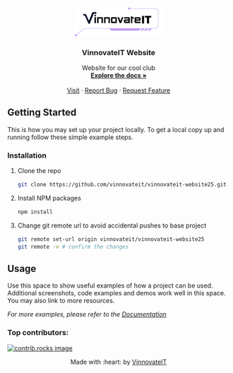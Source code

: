 <a id="readme-top"></a>


<!-- Club Logo -->
<br />
<div align="center">
  <a href="https://github.com/vinnovateit/repo_name">
    <picture>
      <source media="(prefers-color-scheme: dark)" srcset="https://raw.githubusercontent.com/vinnovateit/.github/main/assets/whiteLogoViit.svg">
      <img alt="VinnovateIT Logo" src="https://raw.githubusercontent.com/vinnovateit/.github/main/assets/blackLogoViit.svg" width="200">
    </picture>
  </a>

<h3 align="center">VinnovateIT Website</h3>

  <p align="center">
    Website for our cool club 
    <br />
    <a href="https://github.com/vinnovateit/vinnovateit-website25"><strong>Explore the docs »</strong></a>
    <br />
    <br />
    <a href="https://github.com/vinnovateit/vinnovateit-website25">Visit</a>
    &middot;
    <a href="https://github.com/vinnovateit/vinnovateit-website25/issues/new?labels=bug&template=bug-report---.md">Report Bug</a>
    &middot;
    <a href="https://github.com/vinnovateit/vinnovateit-website25/issues/new?labels=enhancement&template=feature-request---.md">Request Feature</a>
  </p>
</div>



<!-- TABLE OF CONTENTS -->
<!-- Use if things get too long -->
<!-- <details>
  <summary>Table of Contents</summary>
  <ol>
    <li>
      <a href="#about-the-project">About The Project</a>
      <ul>
        <li><a href="#built-with">Built With</a></li>
      </ul>
    </li>
    <li><a href="#roadmap">Roadmap</a></li>
    <li>
      <a href="#getting-started">Getting Started</a>
      <ul>
        <li><a href="#prerequisites">Prerequisites</a></li>
        <li><a href="#installation">Installation</a></li>
      </ul>
    </li>
    <li><a href="#usage">Usage</a></li>
    <li><a href="#acknowledgments">Acknowledgments</a></li>
  </ol>
</details> -->



<!-- ABOUT THE PROJECT -->

<!-- Put the PROJECT LOGO here -->


<!-- ROADMAP -->




<!-- GETTING STARTED -->
## Getting Started

This is how you may set up your project locally.
To get a local copy up and running follow these simple example steps.



### Installation


1. Clone the repo
   ```sh
   git clone https://github.com/vinnovateit/vinnovateit-website25.git
   ```
2. Install NPM packages
   ```sh
   npm install
   ```
3. Change git remote url to avoid accidental pushes to base project
   ```sh
   git remote set-url origin vinnovateit/vinnovateit-website25
   git remote -v # confirm the changes
   ```





<!-- USAGE - REMOVE IF NOT NEEDED -->
## Usage

Use this space to show useful examples of how a project can be used. Additional screenshots, code examples and demos work well in this space. You may also link to more resources.

_For more examples, please refer to the [Documentation](https://github.com/vinnovateit/vinnovateit-website25)_



### Top contributors:

<a href="https://github.com/vinnovateit/vinnovateit-website25/graphs/contributors">
  <img src="https://contrib.rocks/image?repo=vinnovateit/vinnovateit-website25" alt="contrib.rocks image"/>
</a>





<!-- ACKNOWLEDGMENTS -->


<p align="center">
	Made with :heart: by <a href="https://vinnovateit.com">VinnovateIT</a>
</p>


<!-- MARKDOWN LINKS & IMAGES -->
<!-- https://www.markdownguide.org/basic-syntax/#reference-style-links -->
[Next.js]: https://img.shields.io/badge/next.js-000000?&logo=nextdotjs&logoColor=white
[Next-url]: https://nextjs.org/
[React.js]: https://img.shields.io/badge/React-20232A?&logo=react&logoColor=61DAFB
[React-url]: https://reactjs.org/
[Vue.js]: https://img.shields.io/badge/Vue.js-35495E?&logo=vuedotjs&logoColor=4FC08D
[Vue-url]: https://vuejs.org/
[Angular.io]: https://img.shields.io/badge/Angular-DD0031?&logo=angular&logoColor=white
[Angular-url]: https://angular.io/
[Svelte.dev]: https://img.shields.io/badge/Svelte-4A4A55?&logo=svelte&logoColor=FF3E00
[Svelte-url]: https://svelte.dev/
[Laravel.com]: https://img.shields.io/badge/Laravel-FF2D20?&logo=laravel&logoColor=white
[Laravel-url]: https://laravel.com
[Bootstrap.com]: https://img.shields.io/badge/Bootstrap-563D7C?&logo=bootstrap&logoColor=white
[Bootstrap-url]: https://getbootstrap.com
[JQuery.com]: https://img.shields.io/badge/jQuery-0769AD?&logo=jquery&logoColor=white
[JQuery-url]: https://jquery.com 
